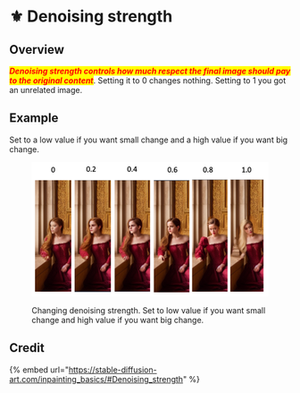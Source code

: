 # ⚜ Denoising strength

## Overview

_<mark style="color:red;">**Denoising strength controls how much respect the final image should pay to the original content**</mark>_. Setting it to 0 changes nothing. Setting to 1 you got an unrelated image.&#x20;

## Example

Set to a low value if you want small change and a high value if you want big change.

<figure><img src="../../.gitbook/assets/image (56).png" alt=""><figcaption><p>Changing denoising strength. Set to low value if you want small change and high value if you want big change.</p></figcaption></figure>

## Credit

{% embed url="https://stable-diffusion-art.com/inpainting_basics/#Denoising_strength" %}
